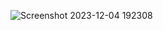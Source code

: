 



![Screenshot 2023-12-04 192308](https://github.com/DafiaAnjum/myproj3/assets/132347983/b7d2966a-d7d7-4ca9-9140-13dce054d764)
